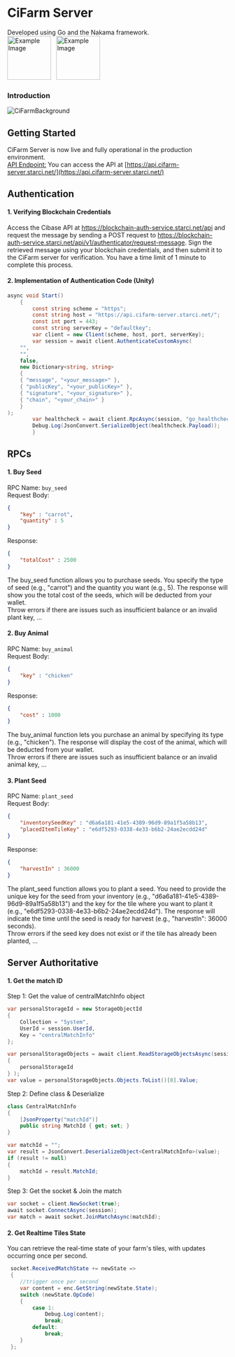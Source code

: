 # CiFarm Server
Developed using Go and the Nakama framework.
<br/>
<img src="https://cdn.icon-icons.com/icons2/2699/PNG/512/golang_logo_icon_171073.png" alt="Example Image" height="100" style="margin-right:8px">
<img src="https://heroiclabs.com/images/pages/nakama/dark-logo.460a1d86928149a160b025152207fea9659bedd7cb818ee8971d6ee536776bfe.svg" alt="Example Image" height="100">
<br/>
### Introduction
![CiFarmBackground](https://scontent.xx.fbcdn.net/v/t1.15752-9/456037244_1297281141439021_1125970913282244783_n.png?_nc_cat=111&ccb=1-7&_nc_sid=0024fc&_nc_eui2=AeEHNQutC5nQX6XCBg2wFN3Pc-swk58WUx5z6zCTnxZTHi-HeUcH4zWtDYjgW2Id-JUs4ReGCtJHsJ2tG1GxEiHG&_nc_ohc=fG5d9Mt-5fEQ7kNvgERdcZ_&_nc_ad=z-m&_nc_cid=0&_nc_ht=scontent.xx&oh=03_Q7cD1QGH_oYTt_MZFFSq99GpENcx1L1iREcnflEujxQE6wEN_A&oe=670176C6)

## Getting Started
CiFarm Server is now live and fully operational in the production environment.<br>
<u>API Endpoint:</u> You can access the API at [https://api.cifarm-server.starci.net/](https://api.cifarm-server.starci.net/)

## Authentication
#### 1.  Verifying Blockchain Credentials
Access the Cibase API at https://blockchain-auth-service.starci.net/api and request the message by sending a POST request to https://blockchain-auth-service.starci.net/api/v1/authenticator/request-message. Sign the retrieved message using your blockchain credentials, and then submit it to the CiFarm server for verification. You have a time limit of 1 minute to complete this process.
#### 2. Implementation of Authentication Code (Unity)

```csharp   
async void Start()
    {
        const string scheme = "https";
        const string host = "https://api.cifarm-server.starci.net/";
        const int port = 443;
        const string serverKey = "defaultkey";
        var client = new Client(scheme, host, port, serverKey);
        var session = await client.AuthenticateCustomAsync(
    "",
    "",
    false,
    new Dictionary<string, string>
    {
    { "message", "<your_message>" },
    { "publicKey", "<your_publicKey>" },
    { "signature", "<your_signature>" },
    { "chain", "<your_chain>" }
    }
);
        var healthcheck = await client.RpcAsync(session, "go_healthcheck");
        Debug.Log(JsonConvert.SerializeObject(healthcheck.Payload));
        }
```
## RPCs
#### 1. Buy Seed
RPC Name: `buy_seed`
<br/>
Request Body:  
```json
{
    "key" : "carrot",
    "quantity" : 5
}
```
Response:  
```json
{
    "totalCost" : 2500
}
```

The buy_seed function allows you to purchase seeds. You specify the type of seed (e.g., "carrot") and the quantity you want (e.g., 5). The response will show you the total cost of the seeds, which will be deducted from your wallet.
<br/>
Throw errors if there are issues such as insufficient balance or an invalid plant key, ...
#### 2. Buy Animal
RPC Name: `buy_animal`
<br/>
Request Body:  
```json
{
    "key" : "chicken"
}
```
Response:  
```json
{
    "cost" : 1000
}
```

The buy_animal function lets you purchase an animal by specifying its type (e.g., "chicken"). The response will display the cost of the animal, which will be deducted from your wallet. 
<br/>
Throw errors if there are issues such as insufficient balance or an invalid animal key, ...
#### 3. Plant Seed
RPC Name: `plant_seed`
<br/>
Request Body:  
```json
{
    "inventorySeedKey" : "d6a6a181-41e5-4389-96d9-89a1f5a58b13",
    "placedItemTileKey" : "e6df5293-0338-4e33-b6b2-24ae2ecdd24d"
}
```
Response:  
```json
{
    "harvestIn" : 36000
}
```
The plant_seed function allows you to plant a seed. You need to provide the unique key for the seed from your inventory (e.g., "d6a6a181-41e5-4389-96d9-89a1f5a58b13") and the key for the tile where you want to plant it (e.g., "e6df5293-0338-4e33-b6b2-24ae2ecdd24d"). The response will indicate the time until the seed is ready for harvest (e.g., "harvestIn": 36000 seconds).
<br/>
Throw errors if the seed key does not exist or if the tile has already been planted, ...

## Server Authoritative
#### 1. Get the match ID
Step 1: Get the value of centralMatchInfo object
```csharp
var personalStorageId = new StorageObjectId
{
    Collection = "System",
    UserId = session.UserId,
    Key = "centralMatchInfo"
};

var personalStorageObjects = await client.ReadStorageObjectsAsync(session, new[]
{
    personalStorageId
} );
var value = personalStorageObjects.Objects.ToList()[0].Value;
```
Step 2: Define class & Deserialize
```csharp
class CentralMatchInfo
{
    [JsonProperty("matchId")]   
    public string MatchId { get; set; }
}
```
```csharp
var matchId = "";
var result = JsonConvert.DeserializeObject<CentralMatchInfo>(value);
if (result != null)
{
    matchId = result.MatchId;
}
```
Step 3: Get the socket & Join the match
```csharp
var socket = client.NewSocket(true);
await socket.ConnectAsync(session);
var match = await socket.JoinMatchAsync(matchId);
```



#### 2. Get Realtime Tiles State
You can retrieve the real-time state of your farm's tiles, with updates occurring once per second.

```csharp
 socket.ReceivedMatchState += newState =>
 {
    //trigger once per second
    var content = enc.GetString(newState.State);
    switch (newState.OpCode)
    {
        case 1:
            Debug.Log(content);
            break;
        default:
            break;
    }
 };
```